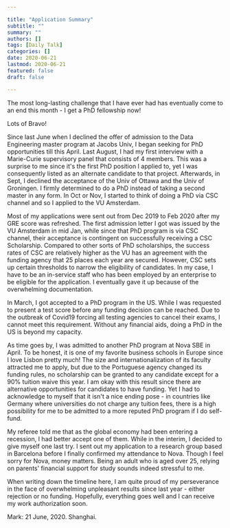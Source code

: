```yaml
---

title: "Application Summary"
subtitle: ""
summary: ""
authors: []
tags: [Daily Talk]
categories: []
date: 2020-06-21
lastmod: 2020-06-21
featured: false
draft: false

---
```


The most long-lasting challenge that I have ever had has eventually come to an end this month - I get a PhD fellowship now!

Lots of Bravo!

Since last June when I declined the offer of admission to the Data Engineering master program at Jacobs Univ, I began seeking for PhD opportunities till this April. Last August, I had my first interview with a Marie-Curie supervisory panel that consists of 4 members. This was a surprise to me since it's the first PhD position I applied to, yet I was consequently listed as an alternate candidate to that project. Afterwards, in Sept, I declined the acceptance of the Univ of Ottawa and the Univ of Groningen. I firmly determined to do a PhD instead of taking a second master in any form. In Oct or Nov, I started to think of doing a PhD via CSC channel and so I applied to the VU Amsterdam.

Most of my applications were sent out from Dec 2019 to Feb 2020 after my GRE score was refreshed. The first admission letter I got was issued by the VU Amsterdam in mid Jan, while since that PhD program is via CSC channel, their acceptance is contingent on successfully receiving a CSC Scholarship. Compared to other sorts of PhD scholarships, the success rates of CSC are relatively higher as the VU has an agreement with the funding agency that 25 places each year are secured. However, CSC sets up certain thresholds to narrow the eligibility of candidates. In my case, I have to be an in-service staff who has been employed by an enterprise to be eligible for the application. I eventually gave it up because of the overwhelming documentation.

In March, I got accepted to a PhD program in the US. While I was requested to present a test score before any funding decision can be reached. Due to the outbreak of Covid19 forcing all testing agencies to cancel their exams, I cannot meet this requirement. Without any financial aids, doing a PhD in the US is beyond my capacity.

As time goes by, I was admitted to another PhD program at Nova SBE in April. To be honest, it is one of my favorite business schools in Europe since I love Lisbon pretty much! The size and internationalization of its faculty attracted me to apply, but due to the Portuguese agency changed its funding rules, no scholarship can be granted to any candidate except for a 90% tuition waive this year. I am okay with this result since there are alternative opportunities for candidates to have funding. Yet I had to acknowledge to myself that it isn't a nice ending pose - in countries like Germany where universities do not charge any tuition fees, there is a high possibility for me to be admitted to a more reputed PhD program if I do self-fund.

My referee told me that as the global economy had been entering a recession, I had better accept one of them. While in the interim, I decided to give myself one last try. I sent out my application to a research group based in Barcelona before I finally confirmed my attendance to Nova. Though I feel sorry for Nova, money matters. Being an adult who is aged over 25, relying on parents' financial support for study sounds indeed stressful to me.

When writing down the timeline here, I am quite proud of my perseverance in the face of overwhelming unpleasant results since last year - either rejection or no funding. Hopefully, everything goes well and I can receive my work authorization soon.


Mark: 21 June, 2020. Shanghai.




